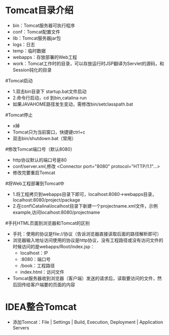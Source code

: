# Tomcat目录介绍
- bin：Tomcat服务器可执行程序
- conf：Tomcat配置文件
- lib：Tomcat服务器jar包
- logs：日志
- temp：临时数据
- webapps：存放部署的Web工程
- work：Tomcat工作时的目录，可以存放运行时JSP翻译为Servlet的源码，和Session钝化的目录

#Tomcat启动
- 1.双击bin目录下 startup.bat文件启动
- 2.命令行启动，cd 到bin\,catalina run 
- 如果JAVAHOME路径发生变动，需修改bin/setclasspath.bat

#Tomcat停止
- x掉
- Tomcat只为当前窗口，快捷键ctrl+c
- 双击bin/shutdown.bat（常用）

#修改Tomcat端口号（默认8080）
- http协议默认的端口号是80
- conf/server.xml,修改 <Connector port="8080" protocol="HTTP/1.1"...>
- 修改完要重启Tomcat

#将Web工程部署到Tomcat中
- 1.将工程拷贝到webapps目录下即可，localhost:8080->webapps目录，localhost:8080/project/package
- 2.在conf\Catalina\localhost目录下新建一个projectname.xml文件，示例example,访问localhost:8080/projectname

#手托HTML页面到浏览器和Tomcat的区别
- 手托：使用的协议是file://协议（告诉浏览器直接读取后面的路径解析即可）
- 浏览器输入地址访问使用的协议是http协议，没有工程路径或没有访问文件的时候访问的是webapps/Root/index.jsp：
    - localhost：IP
    - :8080：端口号
    - /book：工程路径
    - index.html：访问文件
- Tomcat服务器收到浏览器（客户端）发送的请求后，读取要访问的文件，然后回传给客户端要的页面的内容

# IDEA整合Tomcat
- 添加Tomcat：File | Settings | Build, Execution, Deployment | Application Servers



